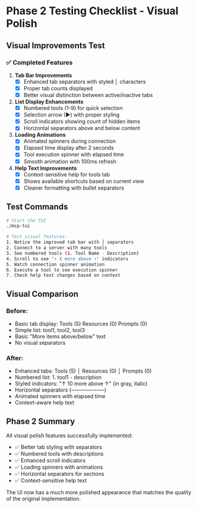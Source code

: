 # Phase 2 Testing Checklist - Visual Polish

## Visual Improvements Test

### ✅ Completed Features

1. **Tab Bar Improvements**
   - [x] Enhanced tab separators with styled │ characters
   - [x] Proper tab counts displayed
   - [x] Better visual distinction between active/inactive tabs

2. **List Display Enhancements**
   - [x] Numbered tools (1-9) for quick selection
   - [x] Selection arrow (▶) with proper styling
   - [x] Scroll indicators showing count of hidden items
   - [x] Horizontal separators above and below content

3. **Loading Animations**
   - [x] Animated spinners during connection
   - [x] Elapsed time display after 2 seconds
   - [x] Tool execution spinner with elapsed time
   - [x] Smooth animation with 100ms refresh

4. **Help Text Improvements**
   - [x] Context-sensitive help for tools tab
   - [x] Shows available shortcuts based on current view
   - [x] Cleaner formatting with bullet separators

## Test Commands
```bash
# Start the TUI
./mcp-tui

# Test visual features:
1. Notice the improved tab bar with │ separators
2. Connect to a server with many tools
3. See numbered tools (1. Tool Name - Description)
4. Scroll to see "↑ X more above ↑" indicators
5. Watch connection spinner animation
6. Execute a tool to see execution spinner
7. Check help text changes based on context
```

## Visual Comparison

### Before:
- Basic tab display: Tools (5) Resources (0) Prompts (0)
- Simple list: tool1, tool2, tool3
- Basic "More items above/below" text
- No visual separators

### After:
- Enhanced tabs: Tools (5) │ Resources (0) │ Prompts (0) 
- Numbered list: 1. tool1 - description
- Styled indicators: "↑ 10 more above ↑" (in gray, italic)
- Horizontal separators (─────────)
- Animated spinners with elapsed time
- Context-aware help text

## Phase 2 Summary
All visual polish features successfully implemented:
- ✅ Better tab styling with separators
- ✅ Numbered tools with descriptions
- ✅ Enhanced scroll indicators
- ✅ Loading spinners with animations
- ✅ Horizontal separators for sections
- ✅ Context-sensitive help text

The UI now has a much more polished appearance that matches the quality of the original implementation.